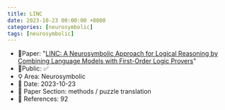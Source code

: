 ```yaml
---
title: LINC
date: 2023-10-23 00:00:00 +0800
categories: [neurosymbolic]
tags: [neurosymbolic]
---
```


- 📙Paper: "[LINC: A Neurosymbolic Approach for Logical Reasoning by Combining Language Models with First-Order Logic Provers](https://www.semanticscholar.org/paper/LINC%3A-A-Neurosymbolic-Approach-for-Logical-by-with-Olausson-Gu/66d98dc2aad17c03532dbae21d05f098257cc2e2)"
- 🔑Public: ✅
- ⚲ Area: Neurosymbolic
- 📅 Date: 2023-10-23
- 🔎 Paper Section: methods / puzzle translation
- 📝 References: 92
